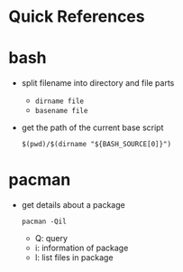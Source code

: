 Quick References
================

# bash #
+ split filename into directory and file parts
    + `dirname file`
    + `basename file`

+ get the path of the current base script

    `$(pwd)/$(dirname "${BASH_SOURCE[0]}")`

# pacman #
+ get details about a package

    `pacman -Qil`
    
    + Q: query
    + i: information of package
    + l: list files in package
